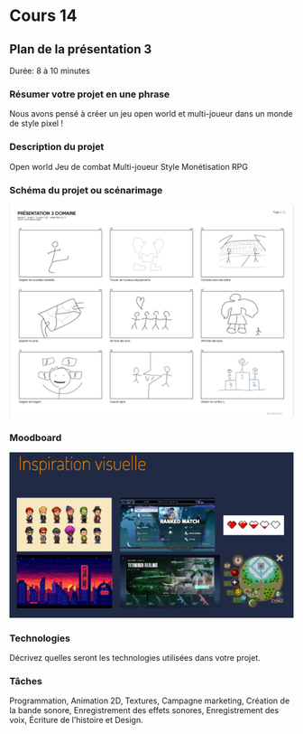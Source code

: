 # Cours 14
## Plan de la présentation 3
Durée: 8 à 10 minutes

### Résumer votre projet en une phrase
Nous avons pensé à créer un jeu open world et multi-joueur dans un monde de style pixel !


### Description du projet 
Open world
Jeu de combat
Multi-joueur
Style
Monétisation
RPG



### Schéma du projet ou scénarimage
![snénarimage](Images/scenarmage.PNG)

### Moodboard
![moodboard](Images/Capture.PNG)

### Technologies
Décrivez quelles seront les technologies utilisées dans votre projet. 

### Tâches
Programmation,
Animation 2D,
Textures,
Campagne marketing,
Création de la bande sonore,
Enregistrement des effets sonores,
Enregistrement des voix,
Écriture de l’histoire et
Design.


